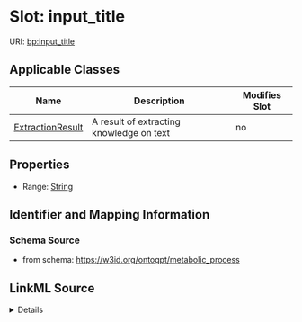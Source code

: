 

# Slot: input_title

URI: [bp:input_title](http://w3id.org/ontogpt/metabolic-process-templateinput_title)



<!-- no inheritance hierarchy -->





## Applicable Classes

| Name | Description | Modifies Slot |
| --- | --- | --- |
| [ExtractionResult](ExtractionResult.md) | A result of extracting knowledge on text |  no  |







## Properties

* Range: [String](String.md)





## Identifier and Mapping Information







### Schema Source


* from schema: https://w3id.org/ontogpt/metabolic_process




## LinkML Source

<details>
```yaml
name: input_title
from_schema: https://w3id.org/ontogpt/metabolic_process
rank: 1000
alias: input_title
owner: ExtractionResult
domain_of:
- ExtractionResult
range: string

```
</details>